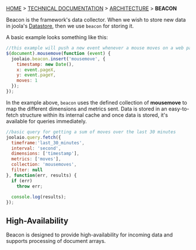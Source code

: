 [HOME](Home) > [TECHNICAL DOCUMENTATION](technical-documentation) > [ARCHITECTURE](architecture) > **BEACON**

Beacon is the framework's data collector. 
When we wish to store new data in joola's [Datastore](the-datastore-subsystem), then we use `beacon` for storing it.

A basic example looks something like this:
```js
//this example will push a new event whenever a mouse moves on a web page.
$(document).mousemove(function (event) {
  joolaio.beacon.insert('mousemove', {
    timestamp: new Date(),
    x: event.pageX,
    y: event.pageY,
    moves: 1
  });
});
```

In the example above, `beacon` uses the defined collection of **mousemove** to map the different dimensions and 
metrics sent. Data is stored in an easy-to-fetch structure within its internal cache and once data is stored, 
it's available for queries immediately.

```js
//basic query for getting a sum of moves over the last 30 minutes 
joolaio.query.fetch({
  timeframe:'last_30_minutes',
  interval: 'second',
  dimensions: ['timestamp'],
  metrics: ['moves'],
  collection: 'mousemoves',
  filter: null
}, function(err, results) {
  if (err)
    throw err;
    
  console.log(results);
});
```

## High-Availability
Beacon is designed to provide high-availability for incoming data and supports processing of document arrays. 